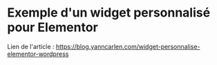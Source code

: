 # Exemple d'un widget personnalisé pour Elementor

Lien de l'article : https://blog.yanncarlen.com/widget-personnalise-elementor-wordpress
